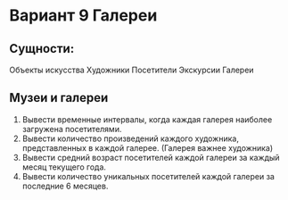 # Вариант 9 Галереи

## Сущности:
Объекты 
искусства 
Художники 
Посетители 
Экскурсии 
Галереи

## Музеи и галереи
1. Вывести временные интервалы, когда каждая галерея наиболее загружена посетителями.
2. Вывести количество произведений каждого художника, представленных в каждой галерее. (Галерея важнее художника)
3. Вывести средний возраст посетителей каждой галереи за каждый месяц текущего года.
4. Вывести количество уникальных посетителей каждой галереи за последние 6 месяцев.
